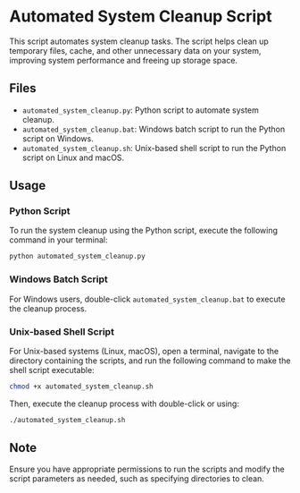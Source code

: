# Automated System Cleanup Script

This script automates system cleanup tasks. The script helps clean up temporary files, cache, and other unnecessary data on your system, improving system performance and freeing up storage space.

## Files

- `automated_system_cleanup.py`: Python script to automate system cleanup.
- `automated_system_cleanup.bat`: Windows batch script to run the Python script on Windows.
- `automated_system_cleanup.sh`: Unix-based shell script to run the Python script on Linux and macOS.

## Usage

### Python Script

To run the system cleanup using the Python script, execute the following command in your terminal:

```bash
python automated_system_cleanup.py
```

### Windows Batch Script

For Windows users, double-click `automated_system_cleanup.bat` to execute the cleanup process.

### Unix-based Shell Script

For Unix-based systems (Linux, macOS), open a terminal, navigate to the directory containing the scripts, and run the following command to make the shell script executable:

```bash
chmod +x automated_system_cleanup.sh
```

Then, execute the cleanup process with double-click or using:

```bash
./automated_system_cleanup.sh
```

## Note

Ensure you have appropriate permissions to run the scripts and modify the script parameters as needed, such as specifying directories to clean.
